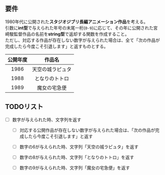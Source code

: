 ## 要件

1980年代に公開された**スタジオジブリ長編アニメーション作品**を考える。  
引数に**int型**で与えられた年号の末尾一桁(`0-9`)に応じて、その年に公開された宮崎駿監督作品の名前を**string型**で返却する関数を作成すること。  
ただし、対応する作品が存在しない数字が与えられた場合は、全て「次の作品が完成したら今度こそ引退します」と返すものとする。  

| 公開年度 | 作品名 |
| :--: | :--: |
| 1986 | 天空の城ラピュタ |
| 1988 | となりのトトロ |
| 1989 | 魔女の宅急便 |

## TODOリスト

- [ ] 数字が与えられた時、文字列を返す

    - [ ] 対応する公開作品が存在しない数字が与えられた場合は、「次の作品が完成したら今度こそ引退します」と返す

    - [ ] 数字の6が与えられた時、文字列「天空の城ラピュタ」を返す
    - [ ] 数字の8が与えられた時、文字列「となりのトトロ」を返す
    - [ ] 数字の9が与えられた時、文字列「魔女の宅急便」を返す
